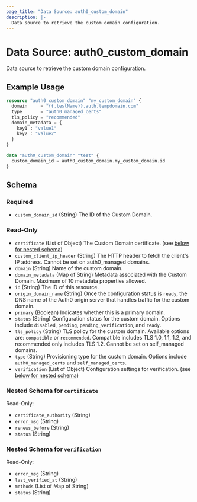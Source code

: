 ```yaml
---
page_title: "Data Source: auth0_custom_domain"
description: |-
  Data source to retrieve the custom domain configuration.
---
```


# Data Source: auth0_custom_domain

Data source to retrieve the custom domain configuration.

## Example Usage

```terraform
resource "auth0_custom_domain" "my_custom_domain" {
  domain     = "{{.testName}}.auth.tempdomain.com"
  type       = "auth0_managed_certs"
  tls_policy = "recommended"
  domain_metadata = {
    key1 : "value1"
    key2 : "value2"
  }
}

data "auth0_custom_domain" "test" {
  custom_domain_id = auth0_custom_domain.my_custom_domain.id
}
```

<!-- schema generated by tfplugindocs -->
## Schema

### Required

- `custom_domain_id` (String) The ID of the Custom Domain.

### Read-Only

- `certificate` (List of Object) The Custom Domain certificate. (see [below for nested schema](#nestedatt--certificate))
- `custom_client_ip_header` (String) The HTTP header to fetch the client's IP address. Cannot be set on auth0_managed domains.
- `domain` (String) Name of the custom domain.
- `domain_metadata` (Map of String) Metadata associated with the Custom Domain. Maximum of 10 metadata properties allowed.
- `id` (String) The ID of this resource.
- `origin_domain_name` (String) Once the configuration status is `ready`, the DNS name of the Auth0 origin server that handles traffic for the custom domain.
- `primary` (Boolean) Indicates whether this is a primary domain.
- `status` (String) Configuration status for the custom domain. Options include `disabled`, `pending`, `pending_verification`, and `ready`.
- `tls_policy` (String) TLS policy for the custom domain. Available options are: `compatible` or `recommended`. Compatible includes TLS 1.0, 1.1, 1.2, and recommended only includes TLS 1.2. Cannot be set on self_managed domains.
- `type` (String) Provisioning type for the custom domain. Options include `auth0_managed_certs` and `self_managed_certs`.
- `verification` (List of Object) Configuration settings for verification. (see [below for nested schema](#nestedatt--verification))

<a id="nestedatt--certificate"></a>
### Nested Schema for `certificate`

Read-Only:

- `certificate_authority` (String)
- `error_msg` (String)
- `renews_before` (String)
- `status` (String)


<a id="nestedatt--verification"></a>
### Nested Schema for `verification`

Read-Only:

- `error_msg` (String)
- `last_verified_at` (String)
- `methods` (List of Map of String)
- `status` (String)


